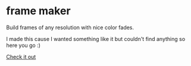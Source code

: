 # frame maker
Build frames of any resolution with nice color fades.

I made this cause I wanted something like it but couldn't find anything so here you go :)

[Check it out](https://frame-maker.fluffyy.dev/)
